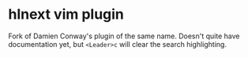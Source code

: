 # hlnext vim plugin

Fork of Damien Conway's plugin of the same name. Doesn't quite have
documentation yet, but `<Leader>c` will clear the search highlighting.
